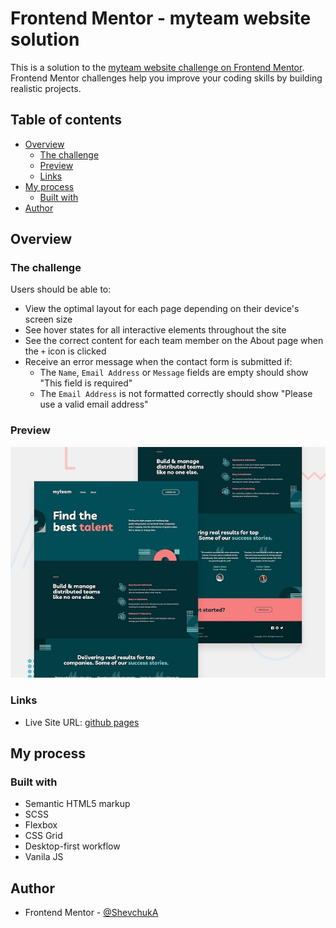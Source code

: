 # Frontend Mentor - myteam website solution

This is a solution to the [myteam website challenge on Frontend Mentor](https://www.frontendmentor.io/challenges/myteam-multipage-website-mxlEauvW). Frontend Mentor challenges help you improve your coding skills by building realistic projects.

## Table of contents

- [Overview](#overview)
  - [The challenge](#the-challenge)
  - [Preview](#preview)
  - [Links](#links)
- [My process](#my-process)
  - [Built with](#built-with)
- [Author](#author)

## Overview

### The challenge

Users should be able to:

- View the optimal layout for each page depending on their device's screen size
- See hover states for all interactive elements throughout the site
- See the correct content for each team member on the About page when the `+` icon is clicked
- Receive an error message when the contact form is submitted if:
  - The `Name`, `Email Address` or `Message` fields are empty should show "This field is required"
  - The `Email Address` is not formatted correctly should show "Please use a valid email address"

### Preview

![](./preview.jpg)

### Links

- Live Site URL: [github pages](https://shevchuka.github.io/myteam-website/)

## My process

### Built with

- Semantic HTML5 markup
- SCSS
- Flexbox
- CSS Grid
- Desktop-first workflow
- Vanila JS

## Author

- Frontend Mentor - [@ShevchukA](https://www.frontendmentor.io/profile/ShevchukA)
